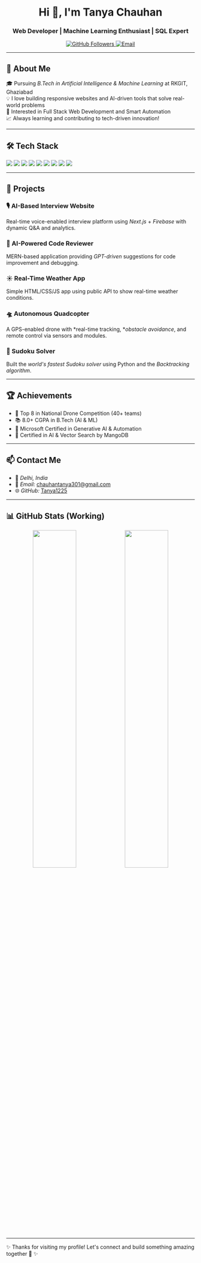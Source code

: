 <h1 align="center">Hi 👋, I'm Tanya Chauhan</h1>
<h3 align="center">Web Developer | Machine Learning Enthusiast | SQL Expert</h3>

<p align="center">
  <a href="https://github.com/Tanya1225" target="_blank">
    <img src="https://img.shields.io/github/followers/Tanya1225?label=Follow&style=social" alt="GitHub Followers"/>
  </a>
  <a href="mailto:chauhantanya301@gmail.com" target="_blank">
    <img src="https://img.shields.io/badge/Email-chauhantanya301%40gmail.com-red" alt="Email"/>
  </a>
</p>

---

## 🌟 About Me

🎓 Pursuing *B.Tech in Artificial Intelligence & Machine Learning* at RKGIT, Ghaziabad  
💡 I love building responsive websites and AI-driven tools that solve real-world problems  
🔭 Interested in Full Stack Web Development and Smart Automation  
📈 Always learning and contributing to tech-driven innovation!

---

## 🛠️ Tech Stack

<p align="left">
  <img src="https://img.shields.io/badge/HTML5-E34F26?style=flat-square&logo=html5&logoColor=white"/>
  <img src="https://img.shields.io/badge/CSS3-1572B6?style=flat-square&logo=css3&logoColor=white"/>
  <img src="https://img.shields.io/badge/JavaScript-F7DF1E?style=flat-square&logo=javascript&logoColor=black"/>
  <img src="https://img.shields.io/badge/Python-3776AB?style=flat-square&logo=python&logoColor=white"/>
  <img src="https://img.shields.io/badge/React-20232A?style=flat-square&logo=react&logoColor=61DAFB"/>
  <img src="https://img.shields.io/badge/Node.js-339933?style=flat-square&logo=nodedotjs&logoColor=white"/>
  <img src="https://img.shields.io/badge/SQL-4479A1?style=flat-square&logo=mysql&logoColor=white"/>
  <img src="https://img.shields.io/badge/Power%20BI-F2C811?style=flat-square&logo=powerbi&logoColor=black"/>
  <img src="https://img.shields.io/badge/Firebase-FFCA28?style=flat-square&logo=firebase&logoColor=black"/>
</p>

---

## 💼 Projects

### 🎙 AI-Based Interview Website  
Real-time voice-enabled interview platform using *Next.js* + *Firebase* with dynamic Q&A and analytics.

### 🧠 AI-Powered Code Reviewer  
MERN-based application providing *GPT-driven* suggestions for code improvement and debugging.

### ☀️ Real-Time Weather App  
Simple HTML/CSS/JS app using public API to show real-time weather conditions.

### 🛸 Autonomous Quadcopter  
A GPS-enabled drone with *real-time tracking, **obstacle avoidance*, and remote control via sensors and modules.

### 🧩 Sudoku Solver  
Built the *world's fastest Sudoku solver* using Python and the *Backtracking algorithm*.

---

## 🏆 Achievements

- 🏅 Top 8 in National Drone Competition (40+ teams)
- 📚 8.0+ CGPA in B.Tech (AI & ML)
- 📜 Microsoft Certified in Generative AI & Automation
- 🧠 Certified in AI & Vector Search by MangoDB

---

## 📫 Contact Me

- 📍 *Delhi, India*  
- 📧 *Email:* chauhantanya301@gmail.com  
- 🌐 *GitHub:* [Tanya1225](https://github.com/Tanya1225)

---

## 📊 GitHub Stats (Working)

<p align="center">
  <img src="https://github-readme-stats.vercel.app/api?username=Tanya1225&show_icons=true&theme=tokyonight" width="48%" />
  <img src="https://github-readme-streak-stats.herokuapp.com?user=Tanya1225&theme=tokyonight" width="48%" />
</p>

---

✨ Thanks for visiting my profile! Let's connect and build something amazing together 🤖 ✨





